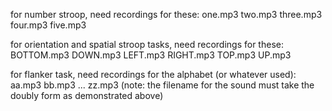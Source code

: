 for number stroop, need recordings for these:
one.mp3
two.mp3
three.mp3
four.mp3
five.mp3

for orientation and spatial stroop tasks, need recordings for these:
BOTTOM.mp3
DOWN.mp3
LEFT.mp3
RIGHT.mp3
TOP.mp3
UP.mp3

for flanker task, need recordings for the alphabet (or whatever used):
aa.mp3
bb.mp3
...
zz.mp3
(note: the filename for the sound must take the doubly form as demonstrated above)
